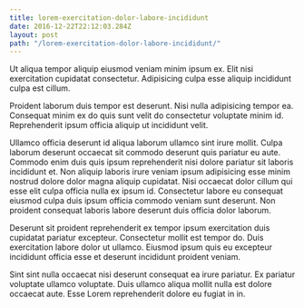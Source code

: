 ```yaml
---
title: lorem-exercitation-dolor-labore-incididunt
date: 2016-12-22T22:12:03.284Z
layout: post
path: "/lorem-exercitation-dolor-labore-incididunt/"
---
```


Ut aliqua tempor aliquip eiusmod veniam minim ipsum ex. Elit nisi exercitation cupidatat consectetur. Adipisicing culpa esse aliquip incididunt culpa est cillum.

Proident laborum duis tempor est deserunt. Nisi nulla adipisicing tempor ea. Consequat minim ex do quis sunt velit do consectetur voluptate minim id. Reprehenderit ipsum officia aliquip ut incididunt velit.

Ullamco officia deserunt id aliqua laborum ullamco sint irure mollit. Culpa laborum deserunt occaecat sit commodo deserunt quis pariatur eu aute. Commodo enim duis quis ipsum reprehenderit nisi dolore pariatur sit laboris incididunt et. Non aliquip laboris irure veniam ipsum adipisicing esse minim nostrud dolore dolor magna aliquip cupidatat. Nisi occaecat dolor cillum qui esse elit culpa officia nulla ex ipsum id. Consectetur labore eu consequat eiusmod culpa duis ipsum officia commodo veniam sunt deserunt. Non proident consequat laboris labore deserunt duis officia dolor laborum.

Deserunt sit proident reprehenderit ex tempor ipsum exercitation duis cupidatat pariatur excepteur. Consectetur mollit est tempor do. Duis exercitation labore dolor ut ullamco. Eiusmod ipsum quis eu excepteur incididunt officia esse et deserunt incididunt proident veniam.

Sint sint nulla occaecat nisi deserunt consequat ea irure pariatur. Ex pariatur voluptate ullamco voluptate. Duis ullamco aliqua mollit nulla est dolore occaecat aute. Esse Lorem reprehenderit dolore eu fugiat in in.